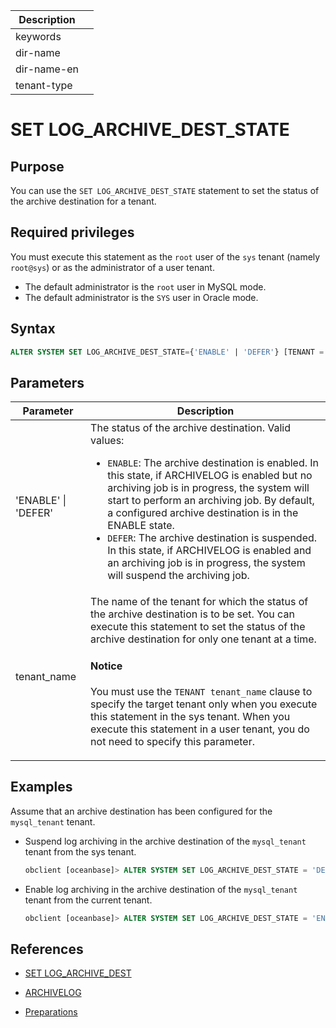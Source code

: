 | Description |                 |
|---------------|-----------------|
| keywords |                 |
| dir-name |                 |
| dir-name-en |                 |
| tenant-type |                 |

# SET LOG_ARCHIVE_DEST_STATE

## Purpose

You can use the `SET LOG_ARCHIVE_DEST_STATE` statement to set the status of the archive destination for a tenant.

## Required privileges

You must execute this statement as the `root` user of the `sys` tenant (namely `root@sys`) or as the administrator of a user tenant.  

* The default administrator is the `root` user in MySQL mode.
* The default administrator is the `SYS` user in Oracle mode.

## Syntax

```sql
ALTER SYSTEM SET LOG_ARCHIVE_DEST_STATE={'ENABLE' | 'DEFER'} [TENANT = tenant_name];
```

## Parameters

| Parameter | Description |
|-------------------------|--------------------------------------------------------------------------------------------------------|
| 'ENABLE' \| 'DEFER' | The status of the archive destination. Valid values:<ul><li>`ENABLE`: The archive destination is enabled. In this state, if ARCHIVELOG is enabled but no archiving job is in progress, the system will start to perform an archiving job. By default, a configured archive destination is in the ENABLE state. </li> <li>`DEFER`: The archive destination is suspended. In this state, if ARCHIVELOG is enabled and an archiving job is in progress, the system will suspend the archiving job. </li></ul> |
| tenant_name | The name of the tenant for which the status of the archive destination is to be set. You can execute this statement to set the status of the archive destination for only one tenant at a time. <main id="notice" type='notice'><h4>Notice</h4><p>You must use the <code>TENANT tenant_name</code> clause to specify the target tenant only when you execute this statement in the sys tenant. When you execute this statement in a user tenant, you do not need to specify this parameter. </p></main> |

## Examples

Assume that an archive destination has been configured for the `mysql_tenant` tenant.

* Suspend log archiving in the archive destination of the `mysql_tenant` tenant from the sys tenant.

   ```sql
   obclient [oceanbase]> ALTER SYSTEM SET LOG_ARCHIVE_DEST_STATE = 'DEFER' TENANT = mysql_tenant;
   ```

* Enable log archiving in the archive destination of the `mysql_tenant` tenant from the current tenant.

   ```sql
   obclient [oceanbase]> ALTER SYSTEM SET LOG_ARCHIVE_DEST_STATE = 'ENABLE';
   ```

## References

* [SET LOG_ARCHIVE_DEST](150.set-log-archive-dest.md)

* [ARCHIVELOG](200.archivelog.md)

* [Preparations](../../../../../600.manage/600.backup-and-recovery/300.log-archive/200.preparation-before-log-archive.md)
